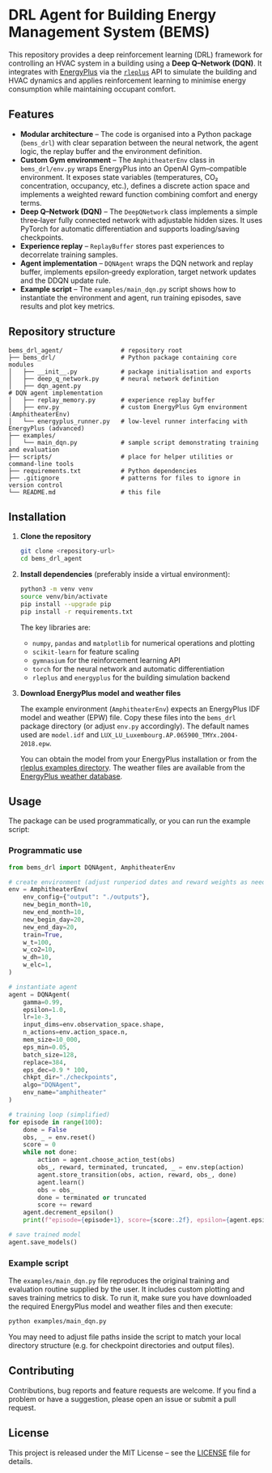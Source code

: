 # DRL Agent for Building Energy Management System (BEMS)

This repository provides a deep reinforcement learning (DRL) framework for controlling an HVAC system in a building using a **Deep Q–Network (DQN)**.  It integrates with [EnergyPlus](https://energyplus.net/) via the [`rleplus`](https://github.com/Idiap/rllib-energyplus) API to simulate the building and HVAC dynamics and applies reinforcement learning to minimise energy consumption while maintaining occupant comfort.

## Features

- **Modular architecture** – The code is organised into a Python package (`bems_drl`) with clear separation between the neural network, the agent logic, the replay buffer and the environment definition.
- **Custom Gym environment** – The `AmphitheaterEnv` class in `bems_drl/env.py` wraps EnergyPlus into an OpenAI Gym–compatible environment.  It exposes state variables (temperatures, CO₂ concentration, occupancy, etc.), defines a discrete action space and implements a weighted reward function combining comfort and energy terms.
- **Deep Q–Network (DQN)** – The `DeepQNetwork` class implements a simple three‑layer fully connected network with adjustable hidden sizes.  It uses PyTorch for automatic differentiation and supports loading/saving checkpoints.
- **Experience replay** – `ReplayBuffer` stores past experiences to decorrelate training samples.
- **Agent implementation** – `DQNAgent` wraps the DQN network and replay buffer, implements epsilon‑greedy exploration, target network updates and the DDQN update rule.
- **Example script** – The `examples/main_dqn.py` script shows how to instantiate the environment and agent, run training episodes, save results and plot key metrics.

## Repository structure

```text
bems_drl_agent/                # repository root
├── bems_drl/                  # Python package containing core modules
│   ├── __init__.py            # package initialisation and exports
│   ├── deep_q_network.py      # neural network definition
│   ├── dqn_agent.py           
# DQN agent implementation
│   ├── replay_memory.py       # experience replay buffer
│   ├── env.py                 # custom EnergyPlus Gym environment (AmphitheaterEnv)
│   └── energyplus_runner.py   # low‑level runner interfacing with EnergyPlus (advanced)
├── examples/
│   └── main_dqn.py            # sample script demonstrating training and evaluation
├── scripts/                   # place for helper utilities or command‑line tools
├── requirements.txt           # Python dependencies
├── .gitignore                 # patterns for files to ignore in version control
└── README.md                  # this file
```

## Installation

1. **Clone the repository**

   ```bash
   git clone <repository-url>
   cd bems_drl_agent
   ```

2. **Install dependencies**  (preferably inside a virtual environment):

   ```bash
   python3 -m venv venv
   source venv/bin/activate
   pip install --upgrade pip
   pip install -r requirements.txt
   ```

   The key libraries are:

   - `numpy`, `pandas` and `matplotlib` for numerical operations and plotting
   - `scikit-learn` for feature scaling
   - `gymnasium` for the reinforcement learning API
   - `torch` for the neural network and automatic differentiation
   - `rleplus` and `energyplus` for the building simulation backend

3. **Download EnergyPlus model and weather files**

   The example environment (`AmphitheaterEnv`) expects an EnergyPlus IDF model and weather (EPW) file.  Copy these files into the `bems_drl` package directory (or adjust `env.py` accordingly).  The default names used are `model.idf` and `LUX_LU_Luxembourg.AP.065900_TMYx.2004-2018.epw`.

   You can obtain the model from your EnergyPlus installation or from the [rleplus examples directory](https://github.com/Idiap/rllib-energyplus/tree/main/examples/amphitheater).  The weather files are available from the [EnergyPlus weather database](https://energyplus.net/weather).

## Usage

The package can be used programmatically, or you can run the example script:

### Programmatic use

```python
from bems_drl import DQNAgent, AmphitheaterEnv

# create environment (adjust runperiod dates and reward weights as needed)
env = AmphitheaterEnv(
    env_config={"output": "./outputs"},
    new_begin_month=10,
    new_end_month=10,
    new_begin_day=20,
    new_end_day=20,
    train=True,
    w_t=100,
    w_co2=10,
    w_dh=10,
    w_elc=1,
)

# instantiate agent
agent = DQNAgent(
    gamma=0.99,
    epsilon=1.0,
    lr=1e-3,
    input_dims=env.observation_space.shape,
    n_actions=env.action_space.n,
    mem_size=10_000,
    eps_min=0.05,
    batch_size=128,
    replace=384,
    eps_dec=0.9 * 100,
    chkpt_dir="./checkpoints",
    algo="DQNAgent",
    env_name="amphitheater"
)

# training loop (simplified)
for episode in range(100):
    done = False
    obs, _ = env.reset()
    score = 0
    while not done:
        action = agent.choose_action_test(obs)
        obs_, reward, terminated, truncated, _ = env.step(action)
        agent.store_transition(obs, action, reward, obs_, done)
        agent.learn()
        obs = obs_
        done = terminated or truncated
        score += reward
    agent.decrement_epsilon()
    print(f"episode={episode+1}, score={score:.2f}, epsilon={agent.epsilon:.2f}")

# save trained model
agent.save_models()
```

### Example script

The `examples/main_dqn.py` file reproduces the original training and evaluation routine supplied by the user.  It includes custom plotting and saves training metrics to disk.  To run it, make sure you have downloaded the required EnergyPlus model and weather files and then execute:

```bash
python examples/main_dqn.py
```

You may need to adjust file paths inside the script to match your local directory structure (e.g. for checkpoint directories and output files).

## Contributing

Contributions, bug reports and feature requests are welcome.  If you find a problem or have a suggestion, please open an issue or submit a pull request.

## License

This project is released under the MIT License – see the [LICENSE](LICENSE) file for details.
